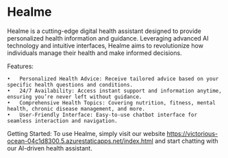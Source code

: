 # Healme
Healme is a cutting-edge digital health assistant designed to provide personalized health information and guidance. Leveraging advanced AI technology and intuitive interfaces, Healme aims to revolutionize how individuals manage their health and make informed decisions.

Features:

	•	Personalized Health Advice: Receive tailored advice based on your specific health questions and conditions.
	•	24/7 Availability: Access instant support and information anytime, ensuring you’re never left without guidance.
	•	Comprehensive Health Topics: Covering nutrition, fitness, mental health, chronic disease management, and more.
	•	User-Friendly Interface: Easy-to-use chatbot interface for seamless interaction and navigation.

Getting Started:
      To use Healme, simply visit our website  https://victorious-ocean-04c1d8300.5.azurestaticapps.net/index.html  and start chatting with our AI-driven health assistant. 
